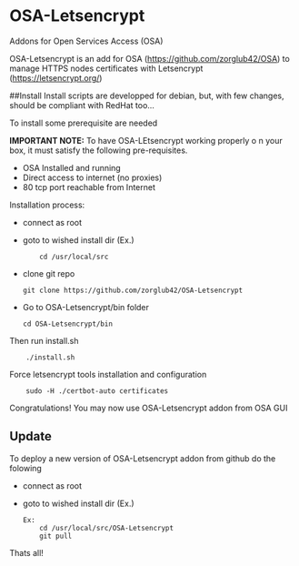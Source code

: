 # OSA-Letsencrypt
Addons for Open Services Access (OSA)

OSA-Letsencrypt is an add for OSA (https://github.com/zorglub42/OSA) to manage HTTPS nodes certificates with Letsencrypt (https://letsencrypt.org/) 

##Install
Install scripts are developped for debian, but, with few changes, should be compliant with RedHat too...

To install some prerequisite are needed

**IMPORTANT NOTE:** To have OSA-LEtsencrypt working properly o n your box, it must satisfy the following pre-requisites.
  - OSA Installed and running
  - Direct access to internet (no proxies)
  - 80 tcp port  reachable from Internet


Installation process:
  - connect as root
  - goto to wished install dir (Ex.) 

    		cd /usr/local/src

  - clone git repo

		git clone https://github.com/zorglub42/OSA-Letsencrypt
  - Go to OSA-Letsencrypt/bin folder
  
		cd OSA-Letsencrypt/bin

Then run install.sh  

		./install.sh
Force letsencrypt tools installation and configuration

		sudo -H ./certbot-auto certificates
		
Congratulations! 
You may now use OSA-Letsencrypt addon from OSA GUI

## Update
To deploy a new version of OSA-Letsencrypt addon from github do the folowing
  - connect as root
  - goto to wished install dir (Ex.) 
	
		Ex:
			cd /usr/local/src/OSA-Letsencrypt
			git pull

Thats all!

